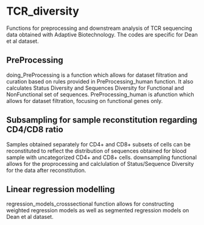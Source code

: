 # TCR_diversity
Functions for preprocessing and downstream analysis of TCR sequencing data obtained with Adaptive Biotechnology.
The codes are specific for Dean et al dataset.

## PreProcessing
doing_PreProcessing is a function which allows for dataset filtration and curation based on rules provided in PreProcessing_human function. It also calculates Status Diversity and Sequences Diversity for Functional and NonFunctional set of sequences. 
PreProcessing_human is afunction which allows for dataset filtration, focusing on functional genes only.


## Subsampling for sample reconstitution regarding CD4/CD8 ratio
Samples obtained separately for CD4+ and CD8+ subsets of cells can be reconstituted to reflect the distribution of sequences obtained for blood sample with uncategorized CD4+ and CD8+ cells.
downsampling functional allows for the proprocessing and calclulation of Status/Sequence Diversity for the data after reconstitution.

## Linear regression modelling
regression_models_crosssectional function allows for constructing weighted regression models as well as segmented regression models on Dean et al dataset.

